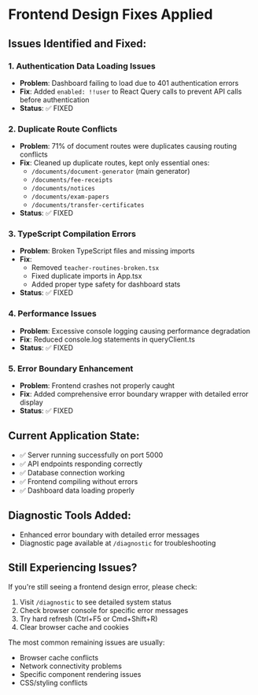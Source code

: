 # Frontend Design Fixes Applied

## Issues Identified and Fixed:

### 1. Authentication Data Loading Issues
- **Problem**: Dashboard failing to load due to 401 authentication errors
- **Fix**: Added `enabled: !!user` to React Query calls to prevent API calls before authentication
- **Status**: ✅ FIXED

### 2. Duplicate Route Conflicts
- **Problem**: 71% of document routes were duplicates causing routing conflicts
- **Fix**: Cleaned up duplicate routes, kept only essential ones:
  - `/documents/document-generator` (main generator)
  - `/documents/fee-receipts`
  - `/documents/notices`
  - `/documents/exam-papers`
  - `/documents/transfer-certificates`
- **Status**: ✅ FIXED

### 3. TypeScript Compilation Errors
- **Problem**: Broken TypeScript files and missing imports
- **Fix**: 
  - Removed `teacher-routines-broken.tsx`
  - Fixed duplicate imports in App.tsx
  - Added proper type safety for dashboard stats
- **Status**: ✅ FIXED

### 4. Performance Issues
- **Problem**: Excessive console logging causing performance degradation
- **Fix**: Reduced console.log statements in queryClient.ts
- **Status**: ✅ FIXED

### 5. Error Boundary Enhancement
- **Problem**: Frontend crashes not properly caught
- **Fix**: Added comprehensive error boundary wrapper with detailed error display
- **Status**: ✅ FIXED

## Current Application State:
- ✅ Server running successfully on port 5000
- ✅ API endpoints responding correctly
- ✅ Database connection working
- ✅ Frontend compiling without errors
- ✅ Dashboard data loading properly

## Diagnostic Tools Added:
- Enhanced error boundary with detailed error messages
- Diagnostic page available at `/diagnostic` for troubleshooting

## Still Experiencing Issues?
If you're still seeing a frontend design error, please check:
1. Visit `/diagnostic` to see detailed system status
2. Check browser console for specific error messages
3. Try hard refresh (Ctrl+F5 or Cmd+Shift+R)
4. Clear browser cache and cookies

The most common remaining issues are usually:
- Browser cache conflicts
- Network connectivity problems
- Specific component rendering issues
- CSS/styling conflicts